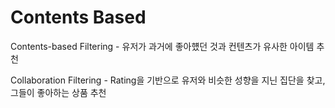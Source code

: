 # Contents Based

Contents-based Filtering - 유저가 과거에 좋아헀던 것과 컨텐츠가 유사한 아이템 추천

Collaboration Filtering - Rating을 기반으로 유저와 비슷한 성향을 지닌 집단을 찾고, 그들이 좋아하는 상품 추천